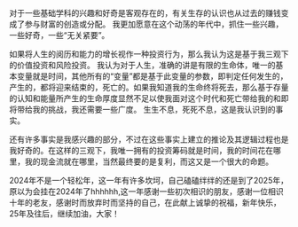 对于一些基础学科的兴趣和好奇是客观存在的，有关生存的认识也从过去的赚钱变成了参与财富的创造或分配。
我更加愿意在这个动荡的年代中，抓住一些兴趣，一些好奇，一些“无关紧要”。

如果将人生的阅历和能力的增长视作一种投资行为，那么我认为这是基于我三观下的价值投资和风险投资。
我认为对于人生，准确的讲是有限的生命体，唯一的基本变量就是时间，其他所有的“变量”都是基于此变量的参数，即判定任何发生的，产生的，都将迎来结束的，死亡的。如果我知道我的生命终将死去，那么基于存量的认知和能量所产生的生命厚度显然不足以使我面对这个时代和死亡带给我的和即将带给我的挑战，我还需要一些广度。
生生不息，死死不息，这是我认识到的事实。

还有许多事实是我感兴趣的部分，不过在这些事实上建立的推论及其逻辑过程也是我好奇的。在这样的三观下，我唯一拥有的投资筹码就是时间，我的时间花在哪里，我的现金流就在哪里，当然最终要的是复利，而这又是一个很大的命题。

2024年不是一个轻松年，这一年有许多坎坷，自己磕磕绊绊的还是到了2025年，原以为会挂在2024年了hhhhhh,这一年感谢一些初次相识的朋友，感谢一位相识十年的老友，感谢时而放弃时而坚持的自己，在此献上诚挚的祝福，新年快乐，
25年及往后，继续加油，大家！